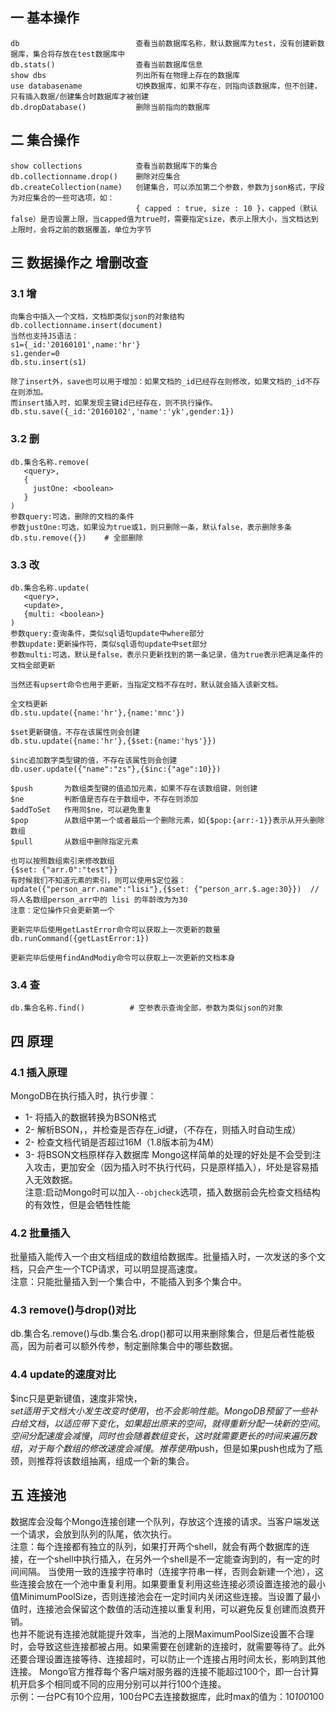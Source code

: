 ## 一 基本操作
```
db                          查看当前数据库名称，默认数据库为test，没有创建新数据库，集合将存放在test数据库中
db.stats()                  查看当前数据库信息
show dbs                    列出所有在物理上存在的数据库
use databasename            切换数据库，如果不存在，则指向该数据库，但不创建，只有插入数据/创建集合时数据库才被创建
db.dropDatabase()           删除当前指向的数据库
```
## 二 集合操作
```
show collections            查看当前数据库下的集合
db.collectionname.drop()    删除对应集合
db.createCollection(name)   创建集合，可以添加第二个参数，参数为json格式，字段为对应集合的一些可选项，如：
                            { capped : true, size : 10 }，capped（默认false）是否设置上限，当capped值为true时，需要指定size，表示上限大小，当文档达到上限时，会将之前的数据覆盖，单位为字节
```
## 三 数据操作之 增删改查
### 3.1 增
```
向集合中插入一个文档，文档即类似json的对象结构
db.collectionname.insert(document)
当然也支持JS语法：
s1={_id:'20160101',name:'hr'}
s1.gender=0
db.stu.insert(s1)

除了insert外，save也可以用于增加：如果文档的_id已经存在则修改，如果文档的_id不存在则添加。  
而insert插入时，如果发现主键id已经存在，则不执行操作。
db.stu.save({_id:'20160102','name':'yk',gender:1})
```
### 3.2 删
```
db.集合名称.remove(
   <query>,
   {
     justOne: <boolean>
   }
)
参数query:可选，删除的文档的条件
参数justOne:可选，如果设为true或1，则只删除一条，默认false，表示删除多条
db.stu.remove({})    # 全部删除
```
### 3.3 改
```
db.集合名称.update(
   <query>,
   <update>,
   {multi: <boolean>}
)
参数query:查询条件，类似sql语句update中where部分
参数update:更新操作符，类似sql语句update中set部分
参数multi:可选，默认是false，表示只更新找到的第一条记录，值为true表示把满足条件的文档全部更新  

当然还有upsert命令也用于更新，当指定文档不存在时，默认就会插入该新文档。

全文档更新
db.stu.update({name:'hr'},{name:'mnc'})

$set更新键值，不存在该属性则会创建
db.stu.update({name:'hr'},{$set:{name:'hys'}})

$inc追加数字类型键的值，不存在该属性则会创建
db.user.update({"name":"zs"},{$inc:{"age":10}})

$push       为数组类型键的值追加元素，如果不存在该数组键，则创建
$ne         判断值是否存在于数组中，不存在则添加
$addToSet   作用同$ne，可以避免重复
$pop        从数组中第一个或者最后一个删除元素，如{$pop:{arr:-1}}表示从开头删除数组
$pull       从数组中删除指定元素

也可以按照数组索引来修改数组
{$set: {"arr.0":"test"}}
有时候我们不知道元素的索引，则可以使用$定位器：
update({"person_arr.name":"lisi"},{$set: {"person_arr.$.age:30}})  //将人名数组person_arr中的 lisi 的年龄改为为30
注意：定位操作只会更新第一个

更新完毕后使用getLastError命令可以获取上一次更新的数量
db.runCommand({getLastError:1})

更新完毕后使用findAndModiy命令可以获取上一次更新的文档本身
```
### 3.4 查
```
db.集合名称.find()          # 空参表示查询全部，参数为类似json的对象
```
## 四 原理
### 4.1 插入原理
MongoDB在执行插入时，执行步骤：
- 1- 将插入的数据转换为BSON格式
- 2- 解析BSON，，并检查是否存在_id键，（不存在，则插入时自动生成）
- 2- 检查文档代销是否超过16M（1.8版本前为4M）
- 3- 将BSON文档原样存入数据库
Mongo这样简单的处理的好处是不会受到注入攻击，更加安全（因为插入时不执行代码，只是原样插入），坏处是容易插入无效数据。  
注意:启动Mongo时可以加入`--objcheck`选项，插入数据前会先检查文档结构的有效性，但是会牺牲性能
### 4.2 批量插入
批量插入能传入一个由文档组成的数组给数据库。批量插入时，一次发送的多个文档，只会产生一个TCP请求，可以明显提高速度。  
注意：只能批量插入到一个集合中，不能插入到多个集合中。
### 4.3 remove()与drop()对比
db.集合名.remove()与db.集合名.drop()都可以用来删除集合，但是后者性能极高，因为前者可以额外传参，制定删除集合中的哪些数据。 
### 4.4 update的速度对比
$inc只是更新键值，速度非常快，  
$set适用于文档大小发生改变时使用，也不会影响性能。  
MongoDB预留了一些补白给文档，以适应带下变化，如果超出原来的空间，就得重新分配一块新的空间。  
空间分配速度会减慢，同时也会随着数组变长，这时就需要更长的时间来遍历数组，对于每个数组的修改速度会减慢。  
推荐使用$push，但是如果push也成为了瓶颈，则推荐将该数组抽离，组成一个新的集合。
## 五 连接池
数据库会没每个Mongo连接创建一个队列，存放这个连接的请求。当客户端发送一个请求，会放到队列的队尾，依次执行。  
注意：每个连接都有独立的队列，如果打开两个shell，就会有两个数据库的连接，在一个shell中执行插入，在另外一个shell是不一定能查询到的，有一定的时间间隔。 
当使用一致的连接字符串时（连接字符串一样，否则会新建一个池），这些连接会放在一个池中重复利用。如果要重复利用这些连接必须设置连接池的最小值MinimumPoolSize，否则连接池会在一定时间内关闭这些连接。当设置了最小值时，连接池会保留这个数值的活动连接以重复利用，可以避免反复创建而浪费开销。  
也并不能说有连接池就能提升效率，当池的上限MaximumPoolSize设置不合理时，会导致这些连接都被占用。如果需要在创建新的连接时，就需要等待了。此外还要合理设置连接等待、连接超时，可以防止一个连接占用时间太长，影响到其他连接。 Mongo官方推荐每个客户端对服务器的连接不能超过100个，即一台计算机开启多个相同或不同的应用分别可以并行100个连接。  
示例：一台PC有10个应用，100台PC去连接数据库，此时max的值为：10*100*100




